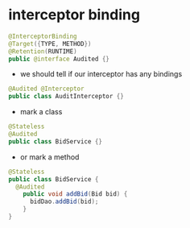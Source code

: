 # interceptor binding

```java
@InterceptorBinding
@Target({TYPE, METHOD})
@Retention(RUNTIME)
public @interface Audited {}
```

- we should tell if our interceptor has any bindings

```java
@Audited @Interceptor
public class AuditInterceptor {}
```

- mark a class

```java
@Stateless
@Audited
public class BidService {}
```

- or mark a method

```java
@Stateless
public class BidService {
  @Audited
    public void addBid(Bid bid) {
      bidDao.addBid(bid);
    }
}
```
